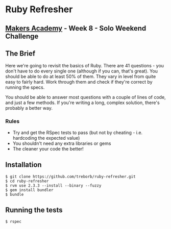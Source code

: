 # Ruby Refresher

## [Makers Academy](http://www.makersacademy.com) - Week 8 - Solo Weekend Challenge

## The Brief

Here we're going to revisit the basics of Ruby. There are 41 questions - you don't have to do every single one (although if you can, that's great). You should be able to do at least 50% of them. They vary in level from quite easy to fairly hard. Work through them and check if they're correct by running the specs.

You should be able to answer most questions with a couple of lines of code, and just a few methods. If you're writing a long, complex solution, there's probably a better way.

### Rules

* Try and get the RSpec tests to pass (but not by cheating - i.e. hardcoding the expected value)
* You shouldn't need any extra libraries or gems
* The cleaner your code the better!

## <a name="install">Installation</a>
```
$ git clone https://github.com/treborb/ruby-refresher.git
$ cd ruby-refresher
$ rvm use 2.3.3 --install --binary --fuzzy
$ gem install bundler
$ bundle
```

## <a name="tests">Running the tests</a>
```
$ rspec
```
